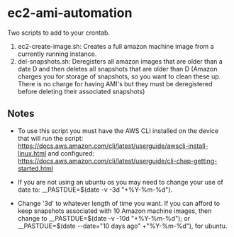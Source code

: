 # ec2-ami-automation
Two scripts to add to your crontab. 
1. ec2-create-image.sh: Creates a full amazon machine image from a currently running instance. 
2. del-snapshots.sh: Deregisters all amazon images that are older than a date D and then deletes all snapshots that are older than D (Amazon charges you for storage of snapshots, so you want to clean these up. There is no charge for having AMI's but they must be deregistered before deleting their associated snapshots)

## Notes
- To use this script you must have the AWS CLI installed on the device that will run the script: https://docs.aws.amazon.com/cli/latest/userguide/awscli-install-linux.html and configured: https://docs.aws.amazon.com/cli/latest/userguide/cli-chap-getting-started.html

- If you are not using an ubuntu os you may need to change your use of date to: __PASTDUE=$(date -v -3d "+%Y-%m-%d").

- Change '3d' to whatever length of time you want. If you can afford to keep snapshots associated with 10 Amazon machine images, then change to __PASTDUE=$(date -v -10d "+%Y-%m-%d"); or __PASTDUE=$(date --date="10 days ago" +"%Y-%m-%d"), for ubuntu.
